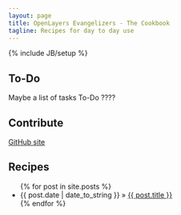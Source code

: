 ```yaml
---
layout: page
title: OpenLayers Evangelizers - The Cookbook
tagline: Recipes for day to day use
---
```

{% include JB/setup %}

## To-Do

Maybe a list of tasks To-Do ????

## Contribute

[GitHub site](https://github.com/OpenLayersEvangelizers/Cookbook/tree/gh-pages)
    
## Recipes

<ul class="posts">
  {% for post in site.posts %}
    <li><span>{{ post.date | date_to_string }}</span> &raquo; <a href="{{ BASE_PATH }}{{ post.url }}">{{ post.title }}</a></li>
  {% endfor %}
</ul>


